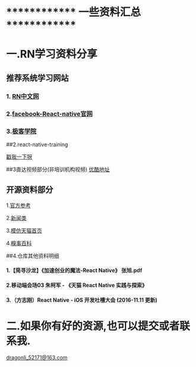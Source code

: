 
# ************  一些资料汇总  ************

# 一.RN学习资料分享
## 推荐系统学习网站
### 1. [RN中文网](http://reactnative.cn)
### 2.[facebook-React-native官网](https://facebook.github.io/react-native/)
### 3.[极客学院](http://wiki.jikexueyuan.com/project/react-native/)

##2.react-native-training 

[戳我一下呀](https://www.gitbook.com/book/unbug/react-native-training/details)

##3直达视频部分(非培训机构视频)
[优酷地址](http://list.youku.com/albumlist/show?id=27615900&ascending=1&page=1)


## 开源资料部分
1.[官方参考](https://github.com/facebook/react-native/tree/master/Examples)

2.[新闻类](https://github.com/bradoyler/newswatch-react-native)

3.[模仿天猫首页](https://github.com/hugohua/react-native-demo)

4.[糗事百科](https://github.com/stormhouse/QiuShiReactNative)

##4.仓库其他资料明细

#### 1.【简寻沙龙】《加速创业的魔法-React Native》 张旭.pdf
#### 2.移动端会场03 朱柯军 - 《天猫 React Native 实践与探索》
#### 3.（方志刚）React Native - iOS 开发吐槽大会  (2016-11.11 更新)


# 二.如果你有好的资源,也可以提交或者联系我. 
 <dragonli_52171@163.com>   
